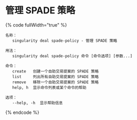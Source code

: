 # 管理 SPADE 策略

{% code fullWidth="true" %}
```
名称：
   singularity deal spade-policy - 管理 SPADE 策略

用法：
   singularity deal spade-policy 命令 [命令选项] [参数...]

命令：
   create   创建一个自助交易提案的 SPADE 策略
   list     列出所有自助交易提案的 SPADE 策略
   remove   移除一个自助交易提案的 SPADE 策略
   help, h  显示命令列表或某个命令的帮助

选项：
   --help, -h  显示帮助信息
```
{% endcode %}